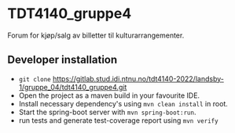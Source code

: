 # TDT4140_gruppe4

Forum for kjøp/salg av billetter til kulturarrangementer.

## Developer installation
- `git clone` https://gitlab.stud.idi.ntnu.no/tdt4140-2022/landsby-1/gruppe_04/tdt4140_gruppe4.git
- Open the project as a maven build in your favourite IDE.
- Install necessary dependency's using `mvn clean install` in root.
- Start the spring-boot server with `mvn spring-boot:run`.
- run tests and generate test-coverage report using `mvn verify`